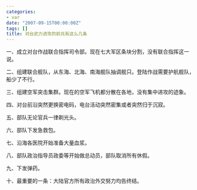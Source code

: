 ```yaml
---
categories:
- var
date: "2007-09-15T00:00:00Z"
tags: []
title: 对台武力进攻的前兆有这么几条
---
```


一、成立对台作战联合指挥司令部。现在七大军区条块分割，没有联合指挥这一说。

二、组建联合舰队，从东海、北海、南海舰队抽调舰只。登陆作战需要护航舰队，船少了不行。

三、组建空军突击集群。现在的空军飞机都分散在各地，没有集中进攻的迹象。

四、对台前沿突然更换密电码，电台活动突然密集或者突然归于沉寂。

五、部队无论官兵一律剃光头。

六、部队下发急救包。

七、沿海各医院开始准备大量血浆。 

八、部队政治指导员政委等开始做总动员，部队取消所有休假。

九、下发弹药。

十、最重要的一条：大陆官方所有政治外交努力均告终结。
